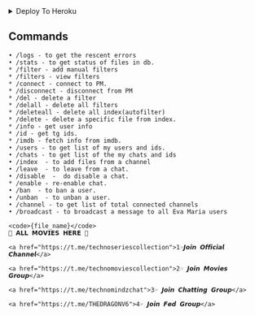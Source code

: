 
<details><summary>Deploy To Heroku</summary>
<p>
<br>
<a href="https://heroku.com/deploy?template=https://github.com/raniyt/TrishaEditedForVijay">
  <img src="https://www.herokucdn.com/deploy/button.svg" alt="Deploy">
</a>
</p>
</details>

## Commands
```
• /logs - to get the rescent errors
• /stats - to get status of files in db.
* /filter - add manual filters
* /filters - view filters
* /connect - connect to PM.
* /disconnect - disconnect from PM
* /del - delete a filter
* /delall - delete all filters
* /deleteall - delete all index(autofilter)
* /delete - delete a specific file from index.
* /info - get user info
* /id - get tg ids.
* /imdb - fetch info from imdb.
• /users - to get list of my users and ids.
• /chats - to get list of the my chats and ids 
• /index  - to add files from a channel
• /leave  - to leave from a chat.
• /disable  -  do disable a chat.
* /enable - re-enable chat.
• /ban  - to ban a user.
• /unban  - to unban a user.
• /channel - to get list of total connected channels
• /broadcast - to broadcast a message to all Eva Maria users
```

```
<code>{file_name}</code>
🤭 𝗔𝗟𝗟 𝗠𝗢𝗩𝗜𝗘𝗦 𝗛𝗘𝗥𝗘 🥱

<a href="https://t.me/technoseriescollection">1☞𝙅𝙤𝙞𝙣 𝙊𝙛𝙛𝙞𝙘𝙞𝙖𝙡 𝘾𝙝𝙖𝙣𝙣𝙚𝙡</a>

<a href="https://t.me/technomoviescollection">2☞ 𝙅𝙤𝙞𝙣 𝙈𝙤𝙫𝙞𝙚𝙨 𝙂𝙧𝙤𝙪𝙥</a>

<a href="https://t.me/technomindzchat">3☞ 𝙅𝙤𝙞𝙣 𝘾𝙝𝙖𝙩𝙩𝙞𝙣𝙜 𝙂𝙧𝙤𝙪𝙥</a>

<a href="https://t.me/THEDRAGONV6">4☞ 𝙅𝙤𝙞𝙣 𝙁𝙚𝙙 𝙂𝙧𝙤𝙪𝙥</a>
```
